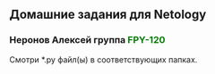 ## Домашние задания для Netology

### Неронов Алексей группа <span style="color:green">**FPY-120**</span>

Смотри *.py файл(ы) в соответствующих папках.